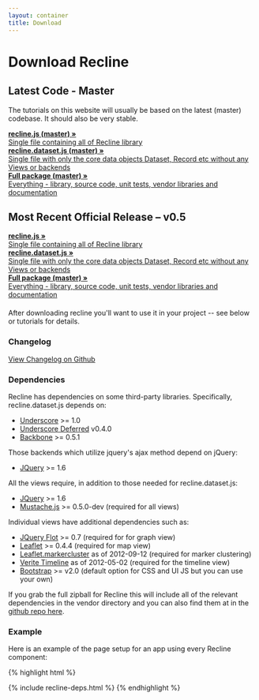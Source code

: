 ```yaml
---
layout: container
title: Download
---
```


<div class="page-header">
  <h1>
    Download Recline
  </h1>
</div>

<h2>Latest Code - Master</h2>
<p>The tutorials on this website will usually be based on the latest (master) codebase. It should also be very stable.</p>
<div class="row">
<div class="span4">
  <a href="dist/recline.js" class="btn">
    <strong>recline.js (master) &raquo;</strong>
    <br />
    Single file containing all of Recline library
  </a>
</div>
<div class="span4">
  <a href="dist/recline.dataset.js" class="btn">
    <strong>recline.dataset.js (master) &raquo;</strong>
    <br />
    Single file with only the core data objects Dataset, Record etc without any Views or backends
  </a>
</div>
<div class="span4">
  <a href="https://github.com/okfn/recline/zipball/master" class="btn">
    <strong>Full package (master) &raquo;</strong>
    <br />
    Everything - library, source code, unit tests, vendor libraries and documentation
  </a>
</div>
</div>

<h2>Most Recent Official Release &ndash; v0.5</h2>
<div class="row">
<div class="span4">
  <a href="https://raw.github.com/okfn/recline/v0.5/dist/recline.js" class="btn">
    <strong>recline.js &raquo;</strong>
    <br />
    Single file containing all of Recline library
  </a>
</div>
<div class="span4">
  <a href="https://raw.github.com/okfn/recline/v0.5/dist/recline.dataset.js" class="btn">
    <strong>recline.dataset.js &raquo;</strong>
    <br />
    Single file with only the core data objects Dataset, Record etc without any Views or backends
  </a>
</div>
<div class="span4">
  <a href="https://github.com/okfn/recline/zipball/v0.5" class="btn">
    <strong>Full package (master) &raquo;</strong>
    <br />
    Everything - library, source code, unit tests, vendor libraries and documentation
  </a>
</div>
</div>

<p style="margin-top: 20px;">After downloading recline you'll want to use it in your project -- see below or tutorials for details.</p>

### Changelog

[View Changelog on Github](https://github.com/okfn/recline#changelog)

### Dependencies

Recline has dependencies on some third-party libraries. Specifically, recline.dataset.js depends on:

* [Underscore](http://documentcloud.github.com/underscore/) &gt;= 1.0
* [Underscore Deferred](https://github.com/wookiehangover/underscore.deferred) v0.4.0
* [Backbone](http://backbonejs.org/) >= 0.5.1

Those backends which utilize jquery's ajax method depend on jQuery:

* [JQuery](http://jquery.com/) >= 1.6

All the views require, in addition to those needed for recline.dataset.js:

* [JQuery](http://jquery.com/) >= 1.6
* [Mustache.js](https://github.com/janl/mustache.js/) &gt;= 0.5.0-dev (required for all views)

Individual views have additional dependencies such as:

* [JQuery Flot](http://code.google.com/p/flot/) >= 0.7 (required for for graph view)
* [Leaflet](http://leaflet.cloudmade.com/) >= 0.4.4 (required for map view)
* [Leaflet.markercluster](https://github.com/danzel/Leaflet.markercluster)  as of 2012-09-12 (required for marker clustering)
* [Verite Timeline](https://github.com/VeriteCo/Timeline/) as of 2012-05-02 (required for the timeline view)
* [Bootstrap](http://twitter.github.com/bootstrap/) &gt;= v2.0 (default option for CSS and UI JS but you can use your own)

If you grab the full zipball for Recline this will include all of the relevant
dependencies in the vendor directory and you can also find them at in the
[github repo here](https://github.com/okfn/recline/tree/master/vendor).

### Example

Here is an example of the page setup for an app using every Recline component:

{% highlight html %}
  <!-- bootstrap -->
  <!-- Le HTML5 shim, for IE6-8 support of HTML elements -->
  <!--[if lt IE 9]>
    <script src="http://html5shim.googlecode.com/svn/trunk/html5.js"></script>
  <![endif]-->
  <link rel="stylesheet" href="vendor/bootstrap/2.0.2/css/bootstrap.css" />

{% include recline-deps.html %}
{% endhighlight %}

